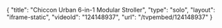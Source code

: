 {
    "title": "Chiccon Urban 6-in-1 Modular Stroller",
    "type": "solo",
    "layout": "iframe-static",
    "videoId": "124148937",
    "url": "\/tvpembed\/124148937"
}